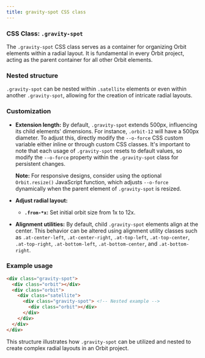 ```yaml
---
title: gravity-spot CSS class
---
```

### CSS Class: `.gravity-spot`

The `.gravity-spot` CSS class serves as a container for organizing Orbit elements within a radial layout. It is fundamental in every Orbit project, acting as the parent container for all other Orbit elements.

### Nested structure

`.gravity-spot` can be nested within `.satellite` elements or even within another `.gravity-spot`, allowing for the creation of intricate radial layouts.

### Customization

- **Extension length:** By default, `.gravity-spot` extends 500px, influencing its child elements' dimensions. For instance, `.orbit-12` will have a 500px diameter. To adjust this, directly modify the `--o-force` CSS custom variable either inline or through custom CSS classes. It's important to note that each usage of `.gravity-spot` resets to default values, so modify the `--o-force` property within the `.gravity-spot` class for persistent changes.

  **Note:** For responsive designs, consider using the optional `Orbit.resize()` JavaScript function, which adjusts `--o-force` dynamically when the parent element of `.gravity-spot` is resized.

- **Adjust radial layout:** 
  - **`.from-*x`:** Set initial orbit size from 1x to 12x. 

- **Alignment utilities:** By default, child `.gravity-spot` elements align at the center. This behavior can be altered using alignment utility classes such as `.at-center-left`, `.at-center-right`, `.at-top-left`, `.at-top-center`, `.at-top-right`, `.at-bottom-left`, `.at-bottom-center`, and `.at-bottom-right`.

### Example usage

```html
<div class="gravity-spot">
  <div class="orbit"></div>
  <div class="orbit">
    <div class="satellite">
      <div class="gravity-spot"> <!-- Nested example -->
        <div class="orbit"></div>
      </div>
    </div>
  </div>
</div>
```

This structure illustrates how `.gravity-spot` can be utilized and nested to create complex radial layouts in an Orbit project.